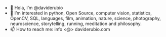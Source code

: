 - 👋 Hola, I’m @daviderubio
- 🙂 I’m interested in python, Open Source, computer vision, statistics, OpenCV, SQL, languages, film, animation, nature, science, photography, neuroscience, storytelling, running, meditation and philosophy.
- 📫 How to reach me: info <@> daviderubio.com

<!---
daviderubio/daviderubio is a ✨ special ✨ repository because its `README.md` (this file) appears on your GitHub profile.
You can click the Preview link to take a look at your changes.
--->
